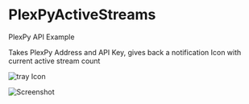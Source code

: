 # PlexPyActiveStreams
PlexPy API Example

Takes PlexPy Address and API Key, gives back a notification Icon with current active stream count

![tray Icon](https://i.imgur.com/1d2Qz48.png "Tray Icon")


![Screenshot](https://i.imgur.com/krN01RZ.png "Screenshot")
